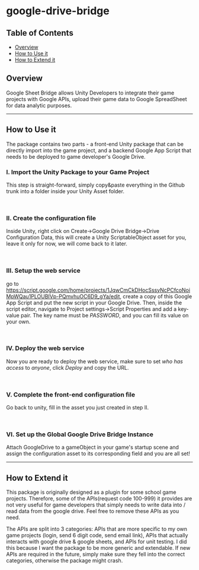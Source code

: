 # google-drive-bridge
## Table of Contents
  * [Overview](#Overview)
  * [How to Use it](#How-to-Use-it)
  * [How to Extend it](#How-to-Extend-it)
 
## Overview
Google Sheet Bridge allows Unity Developers to integrate their game projects with Google 
APIs, upload their game data to Google SpreadSheet for data analytic purposes.
***

## How to Use it
The package contains two parts - a front-end Unity package that can be directly import into the game project, and a backend Google App Script that needs to be deployed to game developer's Google Drive.

### I. Import the Unity Package to your Game Project
This step is straight-forward, simply copy&paste everything in the Github trunk into a folder inside your Unity Asset folder.

<br />

### II. Create the configuration file
Inside Unity, right click on Create->Google Drive Bridge->Drive Configuration Data, this will create a Unity ScriptableObject asset for you, leave it only for now, we will come back to it later.

<br />

### III. Setup the web service
go to https://script.google.com/home/projects/1JqwCmCkDHocSssyNcPCfcoNoiMpWQau1PLOUBIVp-PQmvhuOC6D9_gYa/edit, create a copy of this Google App Script and put the new script in your Google Drive. Then, inside the script editor, navigate to Project settings->Script Properties and add a key-value pair. The key name must be *PASSWORD*, and you can fill its value on your own.  

<br />

### IV. Deploy the web service
Now you are ready to deploy the web service, make sure to set *who has access* to *anyone*, click *Deploy* and copy the URL.

<br />

### V. Complete the front-end configuration file
Go back to unity, fill in the asset you just created in step II.

<br />

### VI. Set up the Global Google Drive Bridge Instance
Attach GoogleDrive to a gameObject in your game's startup scene and assign the configuration asset to its corresponding field and you are all set!

***
## How to Extend it
This package is originally designed as a plugin for some school game projects. Therefore, some of the APIs(request code 100-999) it provides are not very useful for game developers that simply needs to write data into / read data from the google drive. Feel free to remove these APIs as you need. 
<br />

The APIs are split into 3 categories: APIs that are more specific to my own game projects (login, send 6 digit code, send email link), APIs that actually interacts with google drive & google sheets, and APIs for unit testing. I did this because I want the package to be more generic and extendable. If new APIs are required in the future, simply make sure they fell into the correct categories, otherwise the package might crash.
